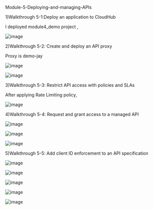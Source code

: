 Module-5-Deploying-and-managing-APIs

1)Walkthrough 5-1:Deploy an application to CloudHub

I deployed module4_demo project ,

![image](https://user-images.githubusercontent.com/70746268/120633733-1a411000-c488-11eb-890f-e23bcd99471f.png)

2)Walkthrough 5-2: Create and deploy an API proxy
 
Proxy is demo-jay

![image](https://user-images.githubusercontent.com/70746268/120636883-d819cd80-c48b-11eb-95d1-134741fcd960.png)

![image](https://user-images.githubusercontent.com/70746268/120638570-e8cb4300-c48d-11eb-8334-0bac2d3cc835.png)

3)Walkthrough 5-3: Restrict API access with policies and SLAs

After applying Rate Limiting policy,

![image](https://user-images.githubusercontent.com/70746268/120639253-c8e84f00-c48e-11eb-9ef7-7e9f5bdb7ad8.png)

4)Walkthrough 5-4: Request and grant access to a managed API 

![image](https://user-images.githubusercontent.com/70746268/120644947-88400400-c495-11eb-86a1-925a71bea673.png)

![image](https://user-images.githubusercontent.com/70746268/120650799-c2ac9f80-c49b-11eb-8790-49e005498752.png)

![image](https://user-images.githubusercontent.com/70746268/120651343-4d8d9a00-c49c-11eb-81a6-f11af94be6ae.png)

5)Walkthrough 5-5: Add client ID enforcement to an API specification

![image](https://user-images.githubusercontent.com/70746268/120653648-86c70980-c49e-11eb-903b-7f3c7e3ffb0e.png)

![image](https://user-images.githubusercontent.com/70746268/120653726-98101600-c49e-11eb-941e-53843e1048ae.png)

![image](https://user-images.githubusercontent.com/70746268/120654172-0c4ab980-c49f-11eb-8cfb-339824af89c5.png)

![image](https://user-images.githubusercontent.com/70746268/120655293-289b2600-c4a0-11eb-9bde-8b4a18213b31.png)

![image](https://user-images.githubusercontent.com/70746268/120655319-305aca80-c4a0-11eb-81ea-c5daf4fd76e1.png)





